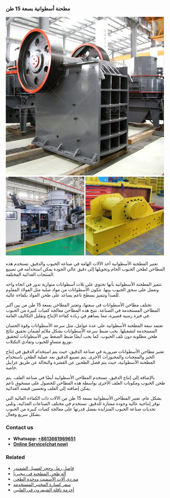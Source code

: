 <h3>مطحنة أسطوانية بسعة 15 طن</h3><img src='1701853987.jpg' alt=''><p>تعتبر المطحنة الأسطوانية أحد الآلات الهامة في صناعة الحبوب والدقيق. تستخدم هذه المطاحن لطحن الحبوب الخام وتحويلها إلى دقيق عالي الجودة يمكن استخدامه في تصنيع المنتجات الغذائية المختلفة.</p><p>تتميز المطحنة الأسطوانية بأنها تحتوي على ثلاث أسطوانات متوازية تدور في اتجاه واحد وتعمل على سحق الحبوب بينها. تتكون الأسطوانات من مواد صلبة مثل الفولاذ المقاوم للصدأ وتتميز بسطح ناعم يساعد على طحن المواد بكفاءة عالية.</p><p>تختلف مطاحن الأسطوانات في سعتها، وتعتبر المطاحن بسعة 15 طن من بين أكبر المطاحن المستخدمة في الصناعة. تتيح هذه المطاحن معالجة كميات كبيرة من الحبوب في فترة زمنية قصيرة، مما يساهم في زيادة كفاءة الإنتاج وتقليل التكاليف العامة.</p><p>تعتمد سعة المطحنة الأسطوانية على عدة عوامل، مثل سرعة الأسطوانات وقوة الحصان المستخدمة لتشغيلها. يجب ضبط سرعة الأسطوانات بشكل ملائم لضمان تحقيق نتائج طحن مطلوبة دون تلف الحبوب. كما يجب أيضًا ضبط الضغط بين الأسطوانات لتحقيق توزيع متساوٍ للحبوب وتفادي التكتلات.</p><p>تعتبر مطاحن الأسطوانات ضرورية في صناعة الدقيق، حيث يتم استخدام الدقيق في إنتاج الخبز والمعجنات والمخبوزات الأخرى. يتم تصنيع الدقيق بعد عملية الطحن باستخدام المطحنة الأسطوانية، حيث يتم فصل الطحين عن القشرة والنخالة عن طريق غرابيل خاصة.</p><p>بالإضافة إلى إنتاج الدقيق، تستخدم المطاحن الأسطوانية أيضًا في صناعة العلف. يتم طحن الحبوب ومكونات العلف الأخرى بواسطة هذه المطاحن للحصول على مسحوق ناعم يمكن إضافته إلى العلف وتحسين قيمته الغذائية.</p><p>بشكل عام، تعتبر المطاحن الأسطوانية بسعة 15 طن من الآلات ذات الكفاءة العالية التي توفر إنتاجية عالية وجودة ممتازة للدقيق. تستخدم في مختلف الصناعات الغذائية، وتلبي تحديات صناعة الحبوب المتزايدة بفضل قدرتها على معالجة كميات كبيرة من الحبوب بشكل سريع وفعال.</p><h3>Contact us</h3><ul><li><strong>Whatsapp:&nbsp;<a href="https://wa.me/8613661969651">+8613661969651</a></strong></li><li><a href="https://swt.shibang-china.com/?git&amp;zhl&amp;مطحنة أسطوانية بسعة 15 طن"><strong>Online Service(chat now)</strong></a></li></ul><h3>Related</h3><ul><li><a href='فاصل رمل وحجر لغسيل الشمندر.md'>فاصل رمل وحجر لغسيل الشمندر</a></li><li><a href='آلة طحن المطحنة في نيجيريا.md'>آلة طحن المطحنة في نيجيريا</a></li><li><a href='موردي آلات الأسمنت ووحدة الطحن.md'>موردي آلات الأسمنت ووحدة الطحن</a></li><li><a href='سعر كسارة المختبر المستخدمة.md'>سعر كسارة المختبر المستخدمة</a></li><li><a href='أحزمة ناقلة الشيفرون في الفلبين.md'>أحزمة ناقلة الشيفرون في الفلبين</a></li></ul>